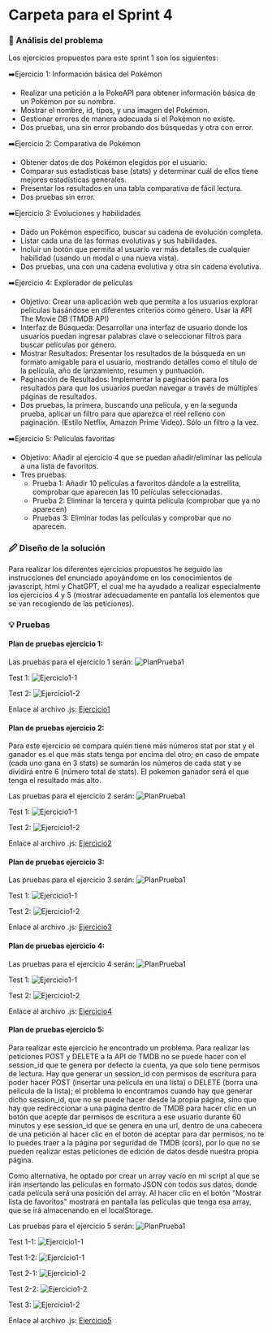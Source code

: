# Carpeta para el Sprint 4

### 🔎 Análisis del problema
Los ejercicios propuestos para este sprint 1 son los siguientes:

➡️Ejercicio 1: Información básica del Pokémon

- Realizar una petición a la PokeAPI para obtener información básica de un Pokémon por su nombre.
- Mostrar el nombre, id, tipos, y una imagen del Pokémon.
- Gestionar errores de manera adecuada si el Pokémon no existe.
- Dos pruebas, una sin error probando dos búsquedas y otra con error.



➡️Ejercicio 2:  Comparativa de Pokémon

- Obtener datos de dos Pokémon elegidos por el usuario.
- Comparar sus estadísticas base (stats) y determinar cuál de ellos tiene mejores estadísticas generales.
- Presentar los resultados en una tabla comparativa de fácil lectura.
- Dos pruebas sin error.



➡️Ejercicio 3: Evoluciones y habilidades

- Dado un Pokémon específico, buscar su cadena de evolución completa.
- Listar cada una de las formas evolutivas y sus habilidades.
- Incluir un botón que permita al usuario ver más detalles de cualquier habilidad (usando un modal o una nueva vista).
- Dos pruebas, una con una cadena evolutiva y otra sin cadena evolutiva.



➡️Ejercicio 4: Explorador de películas

- Objetivo: Crear una aplicación web que permita a los usuarios explorar películas basándose en diferentes criterios como género. Usar la API The Movie DB (TMDB API)
- Interfaz de Búsqueda: Desarrollar una interfaz de usuario donde los usuarios puedan ingresar palabras clave o seleccionar filtros para buscar películas por género.
- Mostrar Resultados: Presentar los resultados de la búsqueda en un formato amigable para el usuario, mostrando detalles como el título de la película, año de lanzamiento, resumen y puntuación.
- Paginación de Resultados: Implementar la paginación para los resultados para que los usuarios puedan navegar a través de múltiples páginas de resultados.
- Dos pruebas, la primera, buscando una película, y en la segunda prueba, aplicar un filtro para que aparezca el reel relleno con paginación. (Estilo Netflix, Amazon Prime Video). Sólo un filtro a la vez.



➡️Ejercicio 5: Películas favoritas

- Objetivo: Añadir al ejercicio 4 que se puedan añadir/eliminar las película a una lista de favoritos.
- Tres pruebas:
  - Prueba 1: Añadir 10 películas a favoritos dándole a la estrellita, comprobar que aparecen las 10 películas seleccionadas.
  - Prueba 2: Eliminar la tercera y quinta película (comprobar que ya no aparecen)
  - Pruebas 3: Eliminar todas las películas y comprobar que no aparecen.


### 🖉 Diseño de la solución
Para realizar los diferentes ejercicios propuestos he seguido las instrucciones del enunciado apoyándome en los conocimientos de javascript, html y ChatGPT, el cual me ha ayudado a realizar especialmente los ejercicios 4 y 5 (mostrar adecuadamente en pantalla los elementos que se van recogiendo de las peticiones).


### 💡 Pruebas
#### Plan de pruebas ejercicio 1:
Las pruebas para el ejercicio 1 serán:
![PlanPrueba1](./images/pruebasEjercicio1.jpg)

Test 1:
![Ejercicio1-1](./images/prueba1-1.gif)

Test 2:
![Ejercicio1-2](./images/prueba1-2.gif)

Enlace al archivo .js: [Ejercicio1](./ejercicio1/ejercicio1.js)

#### Plan de pruebas ejercicio 2:
Para este ejercicio se compara quién tiene más números stat por stat y el ganador es el que más stats tenga por encima del otro; en caso de empate (cada uno gana en 3 stats) se sumarán los números de cada stat y se dividirá entre 6 (número total de stats). El pokemon ganador será el que tenga el resultado más alto.

Las pruebas para el ejercicio 2 serán:
![PlanPrueba1](./images/pruebasEjercicio2.jpg)

Test 1:
![Ejercicio1-1](./images/prueba2-1.gif)

Test 2:
![Ejercicio1-2](./images/prueba2-2.gif)

Enlace al archivo .js: [Ejercicio2](./ejercicio2/ejercicio2.js)

#### Plan de pruebas ejercicio 3:
Las pruebas para el ejercicio 3 serán:
![PlanPrueba1](./images/pruebasEjercicio3.jpg)

Test 1:
![Ejercicio1-1](./images/prueba3-1.gif)

Test 2:
![Ejercicio1-2](./images/prueba3-2.gif)

Enlace al archivo .js: [Ejercicio3](./ejercicio3/ejercicio3.js)

#### Plan de pruebas ejercicio 4:
Las pruebas para el ejercicio 4 serán:
![PlanPrueba1](./images/pruebasEjercicio4.jpg)

Test 1:
![Ejercicio1-1](./images/prueba4-1.gif)

Test 2:
![Ejercicio1-2](./images/prueba4-2.gif)

Enlace al archivo .js: [Ejercicio4](./ejercicio4/ejercicio4.js)

#### Plan de pruebas ejercicio 5:
Para realizar este ejercicio he encontrado un problema. Para realizar las peticiones POST y DELETE a la API de TMDB no se puede hacer con el session_id que te genera por defecto la cuenta, ya que solo tiene permisos de lectura. Hay que generar un session_id con permisos de escritura para poder hacer POST (insertar una película en una lista) o DELETE (borra una película de la lista); el problema lo encontramos cuando hay que generar dicho session_id, que no se puede hacer desde la propia página, sino que hay que redireccionar a una página dentro de TMDB para hacer clic en un botón que acepte dar permisos de escritura a ese usuario durante 60 minutos y ese session_id que se genera en una url, dentro de una cabecera de una petición al hacer clic en el botón de aceptar para dar permisos, no te lo puedes traer a la página por seguridad de TMDB (cors), por lo que no se pueden realizar estas peticiones de edición de datos desde nuestra propia página.

Como alternativa, he optado por crear un array vacío en mi script al que se irán insertando las películas en formato JSON con todos sus datos, donde cada película será una posición del array. Al hacer clic en el botón "Mostrar lista de favoritos" mostrará en pantalla las películas que tenga esa array, que se irá almacenando en el localStorage.

Las pruebas para el ejercicio 5 serán:
![PlanPrueba1](./images/pruebasEjercicio5.jpg)

Test 1-1:
![Ejercicio1-1](./images/prueba5-1-1.gif)

Test 1-2:
![Ejercicio1-1](./images/prueba5-1-2.gif)

Test 2-1:
![Ejercicio1-2](./images/prueba5-2-1.gif)

Test 2-2:
![Ejercicio1-2](./images/prueba5-2-2.gif)

Test 3:
![Ejercicio1-2](./images/prueba5-3.gif)

Enlace al archivo .js: [Ejercicio5](./ejercicio5/ejercicio5.js)